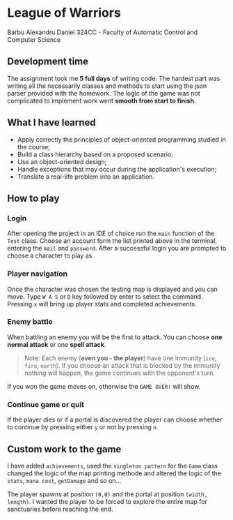 # League of Warriors

Barbu Alexandru Daniel 324CC - Faculty of Automatic Control and Computer Science

## Development time

The assignment took me **5 full days** of writing code. The hardest part was writing all the necessarily classes and
methods to start using the json parser provided with the homework. The logic of the game was not complicated to
implement work went **smooth from start to finish**.

## What I have learned

- Apply correctly the principles of object-oriented programming studied in the course;
- Build a class hierarchy based on a proposed scenario;
- Use an object-oriented design;
- Handle exceptions that may occur during the application's execution;
- Translate a real-life problem into an application.

## How to play

### Login

After opening the project in an IDE of choice run the `main` function of the `Test` class. Choose an account form the
list printed above in the terminal, entering the `mail` and `password`. After a successful login you are prompted to
choose a character to play as.

### Player navigation

Once the character was chosen the testing map is displayed and you can move. Type `W A S` or `D` key followed by enter
to select the command. Pressing `x` will bring up player stats and completed achievements.

### Enemy battle

When battling an enemy you will be the first to attack. You can choose **one normal attack** or one **spell attack**. 

>Note: Each enemy (**even you - the player**) have one immunity (`ice`, `fire`, `earth`). If you choose an attack that
>is blocked by the immunity nothing will happen, the game continues with the opponent's turn. 

If you won the game moves on, otherwise the `GAME OVER!` will show.

### Continue game or quit

If the player dies or if a portal is discovered the player can choose whether to continue by pressing either `y`
or not by pressing `n`.

## Custom work to the game

I have added `achievements`, used the `singleton pattern` for the `Game` class changed the logic of the map printing
methode and altered the logic of the `stats`, `mana cost`, `getDamage` and so on...

The player spawns at position `(0,0)` and the portal at position `(width, length)`. I wanted the player to be forced to
explore the entire map for sanctuaries before reaching the end.